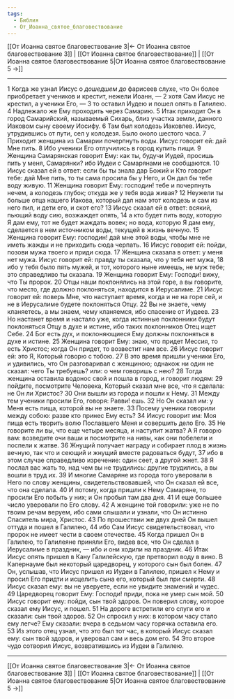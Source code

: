 ```yaml
---
tags:
  - Библия
  - От_Иоанна_святое_благовествование
---
```

[[От Иоанна святое благовествование 3|← От Иоанна святое благовествование 3]] | [[От Иоанна святое благовествование]] | [[От Иоанна святое благовествование 5|От Иоанна святое благовествование 5 →]]

---
1 Когда же узнал Иисус о <I>дошедшем</I> <I>до</I> фарисеев слухе, что Он более приобретает учеников и крестит, нежели Иоанн, —
2 хотя Сам Иисус не крестил, а ученики Его, —
3 то оставил Иудею и пошел опять в Галилею.
4 Надлежало же Ему проходить через Самарию.
5 Итак приходит Он в город Самарийский, называемый Сихарь, близ участка земли, данного Иаковом сыну своему Иосифу.
6 Там был колодезь Иаковлев. Иисус, утрудившись от пути, сел у колодезя. Было около шестого часа.
7 Приходит женщина из Самарии почерпнуть воды. Иисус говорит ей: дай Мне пить.
8 Ибо ученики Его отлучились в город купить пищи.
9 Женщина Самарянская говорит Ему: как ты, будучи Иудей, просишь пить у меня, Самарянки? ибо Иудеи с Самарянами не сообщаются.
10 Иисус сказал ей в ответ: если бы ты знала дар Божий и Кто говорит тебе: дай Мне пить, то ты сама просила бы у Него, и Он дал бы тебе воду живую.
11 Женщина говорит Ему: господин! тебе и почерпнуть нечем, а колодезь глубок; откуда же у тебя вода живая?
12 Неужели ты больше отца нашего Иакова, который дал нам этот колодезь и сам из него пил, и дети его, и скот его?
13 Иисус сказал ей в ответ: всякий, пьющий воду сию, возжаждет опять,
14 а кто будет пить воду, которую Я дам ему, тот не будет жаждать вовек; но вода, которую Я дам ему, сделается в нем источником воды, текущей в жизнь вечную.
15 Женщина говорит Ему: господин! дай мне этой воды, чтобы мне не иметь жажды и не приходить сюда черпать.
16 Иисус говорит ей: пойди, позови мужа твоего и приди сюда.
17 Женщина сказала в ответ: у меня нет мужа. Иисус говорит ей: правду ты сказала, что у тебя нет мужа,
18 ибо у тебя было пять мужей, и тот, которого ныне имеешь, не муж тебе; это справедливо ты сказала.
19 Женщина говорит Ему: Господи! вижу, что Ты пророк.
20 Отцы наши поклонялись на этой горе, а вы говорите, что место, где должно поклоняться, находится в Иерусалиме.
21 Иисус говорит ей: поверь Мне, что наступает время, когда и не на горе сей, и не в Иерусалиме будете поклоняться Отцу.
22 Вы не знаете, чему кланяетесь, а мы знаем, чему кланяемся, ибо спасение от Иудеев.
23 Но настанет время и настало уже, когда истинные поклонники будут поклоняться Отцу в духе и истине, ибо таких поклонников Отец ищет Себе.
24 Бог есть дух, и поклоняющиеся Ему должны поклоняться в духе и истине.
25 Женщина говорит Ему: знаю, что придет Мессия, то есть Христос; когда Он придет, то возвестит нам все.
26 Иисус говорит ей: это Я, Который говорю с тобою.
27 В это время пришли ученики Его, и удивились, что Он разговаривал с женщиною; однакож ни один не сказал: чего Ты требуешь? или: о чем говоришь с нею?
28 Тогда женщина оставила водонос свой и пошла в город, и говорит людям:
29 пойдите, посмотрите Человека, Который сказал мне все, что я сделала: не Он ли Христос?
30 Они вышли из города и пошли к Нему.
31 Между тем ученики просили Его, говоря: Равви! ешь.
32 Но Он сказал им: у Меня есть пища, которой вы не знаете.
33 Посему ученики говорили между собою: разве кто принес Ему есть?
34 Иисус говорит им: Моя пища есть творить волю Пославшего Меня и совершить дело Его.
35 Не говорите ли вы, что еще четыре месяца, и наступит жатва? А Я говорю вам: возведите очи ваши и посмотрите на нивы, как они побелели и поспели к жатве.
36 Жнущий получает награду и собирает плод в жизнь вечную, так что и сеющий и жнущий вместе радоваться будут,
37 ибо в этом случае справедливо изречение: один сеет, а другой жнет.
38 Я послал вас жать то, над чем вы не трудились: другие трудились, а вы вошли в труд их.
39 И многие Самаряне из города того уверовали в Него по слову женщины, свидетельствовавшей, что Он сказал ей все, что она сделала.
40 И потому, когда пришли к Нему Самаряне, то просили Его побыть у них; и Он пробыл там два дня.
41 И еще большее число уверовали по Его слову.
42 А женщине той говорили: уже не по твоим речам веруем, ибо сами слышали и узнали, что Он истинно Спаситель мира, Христос.
43 По прошествии же двух дней Он вышел оттуда и пошел в Галилею,
44 ибо Сам Иисус свидетельствовал, что пророк не имеет чести в своем отечестве.
45 Когда пришел Он в Галилею, то Галилеяне приняли Его, видев все, что Он сделал в Иерусалиме в праздник, — ибо и они ходили на праздник.
46 Итак Иисус опять пришел в Кану Галилейскую, где претворил воду в вино. В Капернауме был некоторый царедворец, у которого сын был болен.
47 Он, услышав, что Иисус пришел из Иудеи в Галилею, пришел к Нему и просил Его придти и исцелить сына его, который был при смерти.
48 Иисус сказал ему: вы не уверуете, если не увидите знамений и чудес.
49 Царедворец говорит Ему: Господи! приди, пока не умер сын мой.
50 Иисус говорит ему: пойди, сын твой здоров. Он поверил слову, которое сказал ему Иисус, и пошел.
51 На дороге встретили его слуги его и сказали: сын твой здоров.
52 Он спросил у них: в котором часу стало ему легче? Ему сказали: вчера в седьмом часу горячка оставила его.
53 Из этого отец узнал, что это был тот час, в который Иисус сказал ему: сын твой здоров, и уверовал сам и весь дом его.
54 Это второе чудо сотворил Иисус, возвратившись из Иудеи в Галилею.

---
[[От Иоанна святое благовествование 3|← От Иоанна святое благовествование 3]] | [[От Иоанна святое благовествование]] | [[От Иоанна святое благовествование 5|От Иоанна святое благовествование 5 →]]
